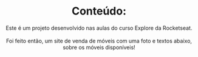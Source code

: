 <h1 align="center"> Conteúdo:</h1>

<p align="center">
  Este é um projeto desenvolvido nas aulas do curso Explore da Rocketseat. <br/><br/>
  Foi feito então, um site de venda de móveis com uma foto e textos abaixo, sobre os móveis disponíveis!
</p>
